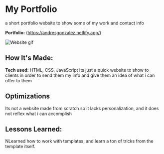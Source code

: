 # My Portfolio
a short portfolio website to show some of my work and contact info

**Portfolio:** (https://andresgonzalez.netlify.app/)

![Website gif](http://placecorgi.com/1200/650)

## How It's Made:

**Tech used:** HTML, CSS, JavaScript
Its just a quick website to show to clients in order to send them my info and give them an idea of what i can offer to them

## Optimizations
Its not a website made from scratch so it lacks personalization, and it does not reflex what i can accomplish


## Lessons Learned:

NLearned how to work with templates, and learn a ton of tricks from the template itself.

